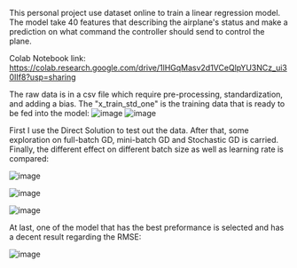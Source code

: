 This personal project use dataset online to train a linear regression model. The model take 40 features that describing the airplane's status and make a prediction on
what command the controller should send to control the plane.

Colab Notebook link: https://colab.research.google.com/drive/1lHGqMasv2d1VCeQlpYU3NCz_ui30IIf8?usp=sharing

The raw data is in a csv file which require pre-processing, standardization, and adding a bias. The "x_train_std_one" is the training data that is ready to be
fed into the model:
![image](https://user-images.githubusercontent.com/110743264/190480870-4b4439db-1b58-49d7-a6b8-fd46a6b3c27a.png)
![image](https://user-images.githubusercontent.com/110743264/190480895-718ca3d6-cf02-4d0d-979e-8cee73ebdd98.png)


First I use the Direct Solution to test out the data. After that, some exploration on full-batch GD, mini-batch GD and Stochastic GD is carried. Finally, the different
effect on different batch size as well as learning rate is compared:

![image](https://user-images.githubusercontent.com/110743264/190483274-2e3fd540-7104-437b-9e8e-465fc9cee8e0.png)

![image](https://user-images.githubusercontent.com/110743264/190482382-c48748db-c042-4084-bad4-26758ffb27fb.png)

![image](https://user-images.githubusercontent.com/110743264/190482525-72334e74-031f-42e6-ad6e-6d3d8222dcef.png)

At last, one of the model that has the best preformance is selected and has a decent result regarding the RMSE:

![image](https://user-images.githubusercontent.com/110743264/190482811-640a5c0a-7310-4ace-84a0-6039631d60dd.png)
